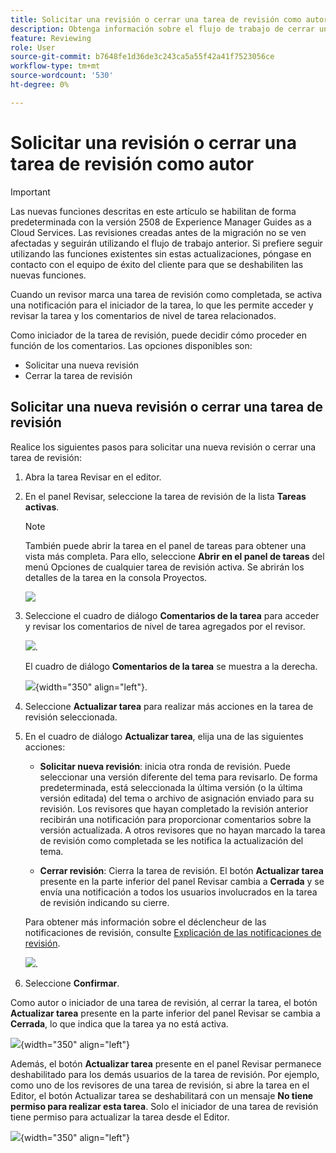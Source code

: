 ```yaml
---
title: Solicitar una revisión o cerrar una tarea de revisión como autor
description: Obtenga información sobre el flujo de trabajo de cerrar una tarea de revisión o volver a solicitar una revisión como autor en Experience Manager Guides.
feature: Reviewing
role: User
source-git-commit: b7648fe1d36de3c243ca5a55f42a41f7523056ce
workflow-type: tm+mt
source-wordcount: '530'
ht-degree: 0%

---
```


# Solicitar una revisión o cerrar una tarea de revisión como autor

>[!IMPORTANT]
>
> Las nuevas funciones descritas en este artículo se habilitan de forma predeterminada con la versión 2508 de Experience Manager Guides as a Cloud Services. Las revisiones creadas antes de la migración no se ven afectadas y seguirán utilizando el flujo de trabajo anterior. Si prefiere seguir utilizando las funciones existentes sin estas actualizaciones, póngase en contacto con el equipo de éxito del cliente para que se deshabiliten las nuevas funciones.

Cuando un revisor marca una tarea de revisión como completada, se activa una notificación para el iniciador de la tarea, lo que les permite acceder y revisar la tarea y los comentarios de nivel de tarea relacionados.

Como iniciador de la tarea de revisión, puede decidir cómo proceder en función de los comentarios. Las opciones disponibles son:

- Solicitar una nueva revisión
- Cerrar la tarea de revisión

## Solicitar una nueva revisión o cerrar una tarea de revisión

Realice los siguientes pasos para solicitar una nueva revisión o cerrar una tarea de revisión:

1. Abra la tarea Revisar en el editor.
2. En el panel Revisar, seleccione la tarea de revisión de la lista **Tareas activas**.

   >[!NOTE]
   >
   > También puede abrir la tarea en el panel de tareas para obtener una vista más completa. Para ello, seleccione **Abrir en el panel de tareas** del menú Opciones de cualquier tarea de revisión activa. Se abrirán los detalles de la tarea en la consola Proyectos.

   ![](images/task-dashboard-selection-author-view.png)
3. Seleccione el cuadro de diálogo **Comentarios de la tarea** para acceder y revisar los comentarios de nivel de tarea agregados por el revisor.

   ![](images/task-comments-selection-author-view.png).

   El cuadro de diálogo **Comentarios de la tarea** se muestra a la derecha.

   ![](images/task-comments-dialog-editor.png){width="350" align="left"}.
4. Seleccione **Actualizar tarea** para realizar más acciones en la tarea de revisión seleccionada.
5. En el cuadro de diálogo **Actualizar tarea**, elija una de las siguientes acciones:

   - **Solicitar nueva revisión**: inicia otra ronda de revisión. Puede seleccionar una versión diferente del tema para revisarlo. De forma predeterminada, está seleccionada la última versión (o la última versión editada) del tema o archivo de asignación enviado para su revisión. Los revisores que hayan completado la revisión anterior recibirán una notificación para proporcionar comentarios sobre la versión actualizada. A otros revisores que no hayan marcado la tarea de revisión como completada se les notifica la actualización del tema.

   - **Cerrar revisión**: Cierra la tarea de revisión. El botón **Actualizar tarea** presente en la parte inferior del panel Revisar cambia a **Cerrada** y se envía una notificación a todos los usuarios involucrados en la tarea de revisión indicando su cierre.

   Para obtener más información sobre el déclencheur de las notificaciones de revisión, consulte [Explicación de las notificaciones de revisión](./review-understanding-review-notifications.md).

   ![](images/update-task-dialog.png).

6. Seleccione **Confirmar**.


Como autor o iniciador de una tarea de revisión, al cerrar la tarea, el botón **Actualizar tarea** presente en la parte inferior del panel Revisar se cambia a **Cerrada**, lo que indica que la tarea ya no está activa.

![](images/review-task-status-closed-review-panel.png){width="350" align="left"}

Además, el botón **Actualizar tarea** presente en el panel Revisar permanece deshabilitado para los demás usuarios de la tarea de revisión. Por ejemplo, como uno de los revisores de una tarea de revisión, si abre la tarea en el Editor, el botón Actualizar tarea se deshabilitará con un mensaje **No tiene permiso para realizar esta tarea**. Solo el iniciador de una tarea de revisión tiene permiso para actualizar la tarea desde el Editor.

![](images/update-task-button-disabled.png){width="350" align="left"}